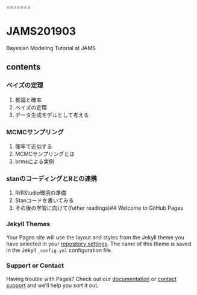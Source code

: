 =======

# JAMS201903
Bayesian Modeling Tutorial at JAMS

## contents

### ベイズの定理

  1. 推論と確率
  2. ベイズの定理
  3. データ生成モデルとして考える
  
### MCMCサンプリング

  1. 確率で近似する
  2. MCMCサンプリングとは
  3. brmsによる実例
  
### stanのコーディングとRとの連携

  1. R/RStudio環境の準備
  2. Stanコードを書いてみる
  3. その後の学習に向けて(futher readings)## Welcome to GitHub Pages


### Jekyll Themes

Your Pages site will use the layout and styles from the Jekyll theme you have selected in your [repository settings](https://github.com/kosugitti/JAMS201903/settings). The name of this theme is saved in the Jekyll `_config.yml` configuration file.

### Support or Contact

Having trouble with Pages? Check out our [documentation](https://help.github.com/categories/github-pages-basics/) or [contact support](https://github.com/contact) and we’ll help you sort it out.